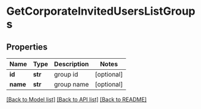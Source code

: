 # GetCorporateInvitedUsersListGroups

## Properties
Name | Type | Description | Notes
------------ | ------------- | ------------- | -------------
**id** | **str** | group id | [optional] 
**name** | **str** | group name | [optional] 

[[Back to Model list]](../README.md#documentation-for-models) [[Back to API list]](../README.md#documentation-for-api-endpoints) [[Back to README]](../README.md)


